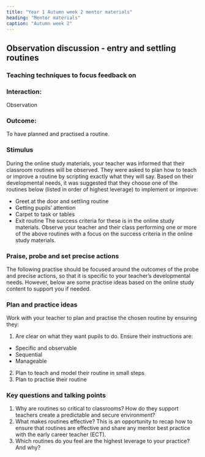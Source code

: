 ```yaml
---
title: "Year 1 Autumn week 2 mentor materials"
heading: "Mentor materials"
caption: "Autumn week 2"
---
```


## Observation discussion - entry and settling routines

### Teaching techniques to focus feedback on

### Interaction:

Observation

### Outcome:

To have planned and practised a routine.

### Stimulus

During the online study materials, your teacher was informed that their classroom routines will be observed. They were asked to plan how to teach or improve a routine by scripting exactly what they will say. Based on their developmental needs, it was suggested that they choose one of the routines below (listed in order of highest leverage) to implement or improve:

- Greet at the door and settling routine
- Getting pupils’ attention
- Carpet to task or tables
- Exit routine
  The success criteria for these is in the online study materials. Observe your teacher and their class performing one or more of the above routines with a focus on the success criteria in the online study materials.

### Praise, probe and set precise actions

The following practise should be focused around the outcomes of the probe and precise actions, so that it is specific to your teacher’s developmental needs. However, below are some practise ideas based on the online study content to support you if needed.

### Plan and practice ideas

Work with your teacher to plan and practise the chosen routine by ensuring they:

1. Are clear on what they want pupils to do. Ensure their instructions are:
  - Specific and observable
  - Sequential
  - Manageable
2. Plan to teach and model their routine in small steps
3. Plan to practise their routine

### Key questions and talking points

1. Why are routines so critical to classrooms? How do they support teachers create a predictable and secure environment?
2. What makes routines effective? This is an opportunity to recap how to ensure that routines are effective and share any mentor best practice with the early career teacher (ECT).
3. Which routines do you feel are the highest leverage to your practice? And why?
